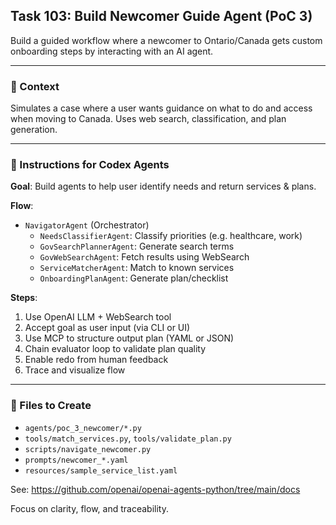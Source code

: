 ## Task 103: Build Newcomer Guide Agent (PoC 3)

Build a guided workflow where a newcomer to Ontario/Canada gets custom onboarding steps by interacting with an AI agent.

---

### 🧠 Context
Simulates a case where a user wants guidance on what to do and access when moving to Canada. Uses web search, classification, and plan generation.

---

### 🎯 Instructions for Codex Agents

**Goal**: Build agents to help user identify needs and return services & plans.

**Flow**:
- `NavigatorAgent` (Orchestrator)
  - `NeedsClassifierAgent`: Classify priorities (e.g. healthcare, work)
  - `GovSearchPlannerAgent`: Generate search terms
  - `GovWebSearchAgent`: Fetch results using WebSearch
  - `ServiceMatcherAgent`: Match to known services
  - `OnboardingPlanAgent`: Generate plan/checklist

**Steps**:
1. Use OpenAI LLM + WebSearch tool
2. Accept goal as user input (via CLI or UI)
3. Use MCP to structure output plan (YAML or JSON)
4. Chain evaluator loop to validate plan quality
5. Enable redo from human feedback
6. Trace and visualize flow

---

### 📂 Files to Create
- `agents/poc_3_newcomer/*.py`
- `tools/match_services.py`, `tools/validate_plan.py`
- `scripts/navigate_newcomer.py`
- `prompts/newcomer_*.yaml`
- `resources/sample_service_list.yaml`

See: https://github.com/openai/openai-agents-python/tree/main/docs

Focus on clarity, flow, and traceability.